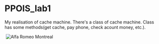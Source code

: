 # PPOIS_lab1
<p>My realisation of cache machine. There's a class of cache machine. Class has some methods(get cache, pay phone, check acount money, etc.).</p>
<img src="https://user-images.githubusercontent.com/91563352/223939712-c15ca55c-c04b-44fe-aa1c-a3f3e8dc2a9f.png" alt="">
 <img src="https://www.alfisti.by/wp-content/uploads/2017/08/06_ar_montreal_1970-without-spoiler.jpg" Title="Alfa Romeo Montreal">
